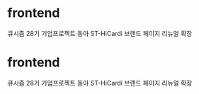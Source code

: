 # frontend

큐시즘 28기 기업프로젝트 동아 ST-HiCardi 브랜드 페이지 리뉴얼 확장

# frontend

큐시즘 28기 기업프로젝트 동아 ST-HiCardi 브랜드 페이지 리뉴얼 확장
